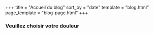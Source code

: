 +++
title = "Accueil du blog"
sort_by = "date"
template = "blog.html"
page_template = "blog-page.html"
+++

<h3>Veuillez choisir votre douleur</h3>
